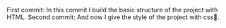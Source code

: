 First commit: In this commit I build the basic structure of the project with HTML.
Second commit: And now I give the style of the project with css🎨.
